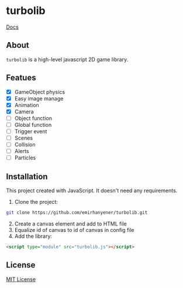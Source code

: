 # turbolib
[Docs](docs)
## About
`turbolib` is a high-level javascript 2D game library. 

## Featues
- [X] GameObject physics
- [X] Easy image manage
- [X] Animation
- [X] Camera
- [ ] Object function
- [ ] Global function
- [ ] Trigger event
- [ ] Scenes
- [ ] Collision
- [ ] Alerts
- [ ] Particles

## Installation
This project created with JavaScript. It doesn't need any requirements.
1. Clone the project:
```bash
git clone https://github.com/emirhanyener/turbolib.git
```
2. Create a canvas element and add to HTML file
3. Equalize id of canvas to id of canvas in config file
4. Add the library:
```html
<script type="module" src="turbolib.js"></script>
```

## License
[MIT License](LICENSE)